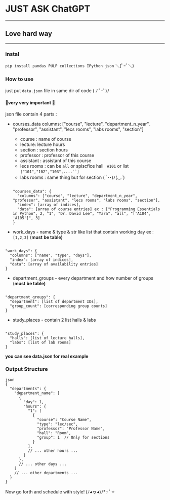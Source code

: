 # JUST ASK ChatGPT

---

## Love hard way

---

### instal

`pip install pandas PULP collections IPython json`  ＼(ﾟｰﾟ＼)

### How to use 

just put `data.json` file in same dir of code  ( ﾉ ﾟｰﾟ)ﾉ

#### 🛑very very important 🛑

json file contain 4 parts :

- courses_data  columns: ["course", "lecture", "department_n_year", "professor", "assistant", "lecs rooms", "labs rooms", "section"]

  - course : name of course
  - lecture: lecture hours
  - section : section hours
  - professor : professor of this course
  - assistant : assistant of this course
  - lecs rooms : can be `all` or spiscfice hall ` A101`  or list `["101","102","103",....``]`
  - labs rooms : same thing but for section ( ´･･)ﾉ(._.`)

  ```

  "courses_data": {
    "columns": ["course", "lecture", "department_n_year", "professor", "assistant", "lecs rooms", "labs rooms", "section"],
    "index": [array of indices],
    "data": [array of course entries] ex : ["Programming Essentials in Python", 2, "1", "Dr. David Lee", "Yara", "all", "['A104', 'A105']", 3]
  }
  ```
- work_days -  name & type & str like list that contain working day ex :`[1,2,3]`  (**must** **be table)**

```

"work_days": {
  "columns": ["name", "type", "days"],
  "index": [array of indices],
  "data": [array of availability entries]
}
```

- department_groups - every department and  how number of groups (**must** **be table)**

```

"department_groups": {
  "department": [list of department IDs],
  "group_count": [corresponding group counts]
}
```

- study_places - contain 2 list halls & labs

```

"study_places": {
  "halls": [list of lecture halls],
  "labs": [list of lab rooms]
}
```

**you can see data.json for real example**

### Output Structure

```
json
{
  "departments": {
    "department_name": [
      {
        "day": 1,
        "hours": {
          "1": [
            {
              "course": "Course Name",
              "type": "lec/sec",
              "professor": "Professor Name",
              "hall": "Room",
              "group": 1  // Only for sections
            }
          ],
          // ... other hours ...
        }
      },
      // ... other days ...
    ]
    // ... other departments ...
  }
}
```



Now go forth and schedule with style! (ﾉ◕ヮ◕)ﾉ*:･ﾟ✧
